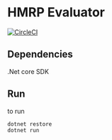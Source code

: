 # HMRP Evaluator

[![CircleCI](https://circleci.com/gh/codec-abc/human-resource-machine-program-evaluator.svg?style=svg)](https://circleci.com/gh/codec-abc/human-resource-machine-program-evaluator)

## Dependencies
.Net core SDK

## Run
to run

```bash
dotnet restore
dotnet run
```